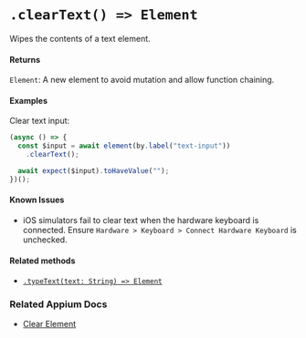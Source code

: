 # `.clearText() => Element`

Wipes the contents of a text element.

#### Returns

`Element`: A new element to avoid mutation and allow function chaining.

#### Examples

Clear text input:

```javascript
(async () => {
  const $input = await element(by.label("text-input"))
    .clearText();

  await expect($input).toHaveValue("");
})();
```

#### Known Issues

- iOS simulators fail to clear text when the hardware keyboard is connected. Ensure `Hardware > Keyboard > Connect Hardware Keyboard` is unchecked.

#### Related methods

- [`.typeText(text: String) => Element`](./typeText.md)

### Related Appium Docs

- [Clear Element](http://appium.io/docs/en/commands/element/actions/clear/)
